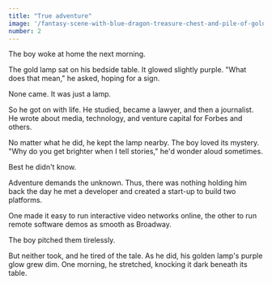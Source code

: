 ```yaml
---
title: "True adventure"
image: '/fantasy-scene-with-blue-dragon-treasure-chest-and-pile-of-golden-coins-d-illustration-707801968.jpg'
number: 2
---
```


The boy woke at home the next morning. 

The gold lamp sat on his bedside table. It glowed slightly purple. "What does that mean," he asked, hoping for a sign.

None came. It was just a lamp. 

So he got on with life. He studied, became a lawyer, and then a journalist. He wrote about media, technology, and venture capital for Forbes and others.

No matter what he did, he kept the lamp nearby. The boy loved its mystery. "Why do you get brighter when I tell stories," he'd wonder aloud sometimes. 

Best he didn't know. 

Adventure demands the unknown. Thus, there was nothing holding him back the day he met a developer and created a start-up to build two platforms. 

One made it easy to run interactive video networks online, the other to run remote software demos as smooth as Broadway.

The boy pitched them tirelessly. 

But neither took, and he tired of the tale. As he did, his golden lamp's purple glow grew dim. One morning, he stretched, knocking it dark beneath its table.